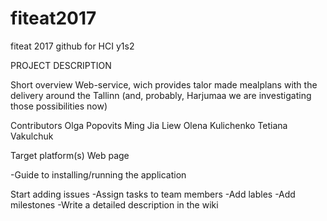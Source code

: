 # fiteat2017
fiteat 2017 github for HCI y1s2

PROJECT DESCRIPTION

Short overview
Web-service, wich provides talor made mealplans with the delivery around the Tallinn (and, probably, Harjumaa we are investigating those possibilities now)

 Contributors
 Olga Popovits
 Ming Jia Liew
 Olena Kulichenko
 Tetiana Vakulchuk
 
 Target platform(s)
 Web page
 
 -Guide to installing/running the application
 
 Start adding issues
 -Assign tasks to team members
 -Add lables
 -Add milestones
 -Write a detailed description in the wiki
 
 
 
